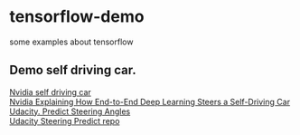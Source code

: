 # tensorflow-demo
some examples about tensorflow
## Demo self driving car.
[Nvidia self driving car](https://devblogs.nvidia.com/deep-learning-self-driving-cars/)  
[Nvidia Explaining How End-to-End Deep Learning Steers a Self-Driving Car](https://devblogs.nvidia.com/explaining-deep-learning-self-driving-car/)  
[Udacity. Predict Steering Angles](https://medium.com/udacity/challenge-2-using-deep-learning-to-predict-steering-angles-f42004a36ff3)  
[Udacity Steering Predict repo](https://github.com/udacity/self-driving-car/tree/master/challenges/challenge-2)